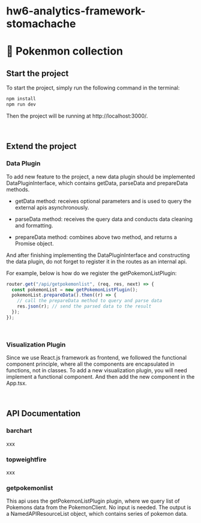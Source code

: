 # hw6-analytics-framework-stomachache

# 📜 Pokenmon collection

## Start the project

To start the project, simply run the following command in the terminal:

```bash
npm install
npm run dev
```

Then the project will be running at http://localhost:3000/.

&nbsp;

## Extend the project

### Data Plugin

To add new feature to the project, a new data plugin should be implemented DataPluginInterface, which contains getData, parseData and prepareData methods.

- getData method: receives optional parameters and is used to query the external apis asynchronously.

- parseData method: receives the query data and conducts data cleaning and formatting.

- prepareData method: combines above two method, and returns a Promise object.

And after finishing implementing the DataPluginInterface and constructing the data plugin, do not forget to register it in the routes as an internal api.

For example, below is how do we register the getPokemonListPlugin:

```typescript
router.get("/api/getpokemonlist", (req, res, next) => {
  const pokemonList = new getPokemonListPlugin();
  pokemonList.prepareData().then((r) => {
    // call the prepareData method to query and parse data
    res.json(r); // send the parsed data to the result
  });
});
```

&nbsp;

### Visualization Plugin

Since we use React.js framework as frontend, we followed the functional component principle, where all the components are encapsulated in functions, not in classes. To add a new visualization plugin, you will need implement a functional component. And then add the new component in the App.tsx.

&nbsp;

## API Documentation

### barchart

xxx

### topweightfire

xxx

### getpokemonlist

This api uses the getPokemonListPlugin plugin, where we query list of Pokemons data from the PokemonClient. No input is needed. The output is a NamedAPIResourceList object, which contains series of pokemon data.

&nbsp;
